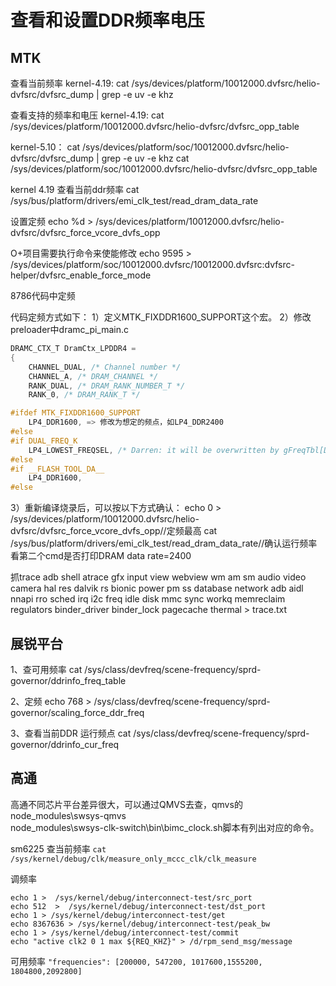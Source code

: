 # 查看和设置DDR频率电压

## MTK

查看当前频率
kernel-4.19:
cat /sys/devices/platform/10012000.dvfsrc/helio-dvfsrc/dvfsrc_dump | grep -e uv -e khz

查看支持的频率和电压
kernel-4.19:
cat /sys/devices/platform/10012000.dvfsrc/helio-dvfsrc/dvfsrc_opp_table

kernel-5.10：
cat /sys/devices/platform/soc/10012000.dvfsrc/helio-dvfsrc/dvfsrc_dump | grep -e uv -e khz
cat /sys/devices/platform/soc/10012000.dvfsrc/helio-dvfsrc/dvfsrc_opp_table

kernel 4.19 查看当前ddr频率
cat /sys/bus/platform/drivers/emi_clk_test/read_dram_data_rate

设置定频
echo %d  > /sys/devices/platform/10012000.dvfsrc/helio-dvfsrc/dvfsrc_force_vcore_dvfs_opp

O+项目需要执行命令来使能修改
echo 9595 > /sys/devices/platform/soc/10012000.dvfsrc/10012000.dvfsrc:dvfsrc-helper/dvfsrc_enable_force_mode

8786代码中定频

代码定频方式如下：
1）定义MTK_FIXDDR1600_SUPPORT这个宏。
2）修改preloader中dramc_pi_main.c

```C
DRAMC_CTX_T DramCtx_LPDDR4 =
{
    CHANNEL_DUAL, /* Channel number */
    CHANNEL_A, /* DRAM_CHANNEL */
    RANK_DUAL, /* DRAM_RANK_NUMBER_T */
    RANK_0, /* DRAM_RANK_T */

#ifdef MTK_FIXDDR1600_SUPPORT
    LP4_DDR1600, => 修改为想定的频点，如LP4_DDR2400
#else
#if DUAL_FREQ_K
    LP4_LOWEST_FREQSEL, /* Darren: it will be overwritten by gFreqTbl[DRAM_DFS_SHUFFLE_3].freq_sel (Init_DRAM) */
#else
#if __FLASH_TOOL_DA__
    LP4_DDR1600,
#else
```

3）重新编译烧录后，可以按以下方式确认：
echo 0 > /sys/devices/platform/10012000.dvfsrc/helio-dvfsrc/dvfsrc_force_vcore_dvfs_opp//定频最高
cat /sys/bus/platform/drivers/emi_clk_test/read_dram_data_rate//确认运行频率
看第二个cmd是否打印DRAM data rate=2400

抓trace
adb shell atrace gfx input view webview wm am sm audio video camera hal res dalvik rs bionic power pm ss database network adb aidl nnapi rro sched irq i2c freq idle disk mmc sync workq memreclaim regulators binder_driver binder_lock pagecache thermal > trace.txt

## 展锐平台

1、查可用频率
cat  /sys/class/devfreq/scene-frequency/sprd-governor/ddrinfo_freq_table

2、定频
echo 768 > /sys/class/devfreq/scene-frequency/sprd-governor/scaling_force_ddr_freq

3、查看当前DDR 运行频点
cat /sys/class/devfreq/scene-frequency/sprd-governor/ddrinfo_cur_freq

## 高通

高通不同芯片平台差异很大，可以通过QMVS去查，qmvs的node_modules\swsys-qmvs\
node_modules\swsys-clk-switch\bin\bimc_clock.sh脚本有列出对应的命令。

sm6225
查当前频率
`cat /sys/kernel/debug/clk/measure_only_mccc_clk/clk_measure`

调频率

```Shell
echo 1 >  /sys/kernel/debug/interconnect-test/src_port
echo 512  >  /sys/kernel/debug/interconnect-test/dst_port
echo 1 > /sys/kernel/debug/interconnect-test/get
echo 8367636 > /sys/kernel/debug/interconnect-test/peak_bw
echo 1 > /sys/kernel/debug/interconnect-test/commit
echo "active clk2 0 1 max ${REQ_KHZ}" > /d/rpm_send_msg/message
```

可用频率
`"frequencies": [200000, 547200, 1017600,1555200, 1804800,2092800]`
